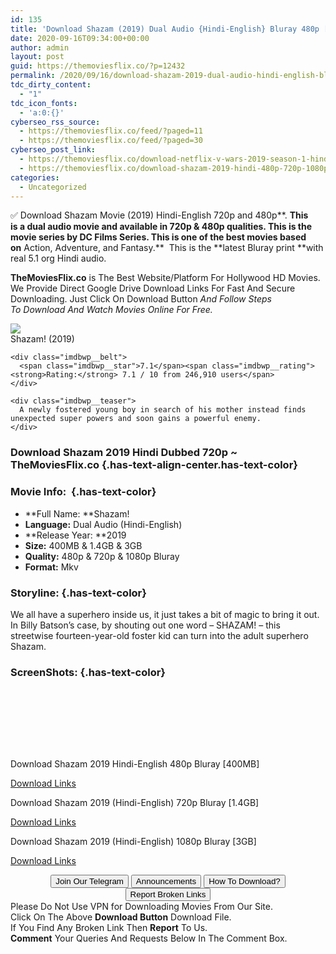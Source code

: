 ```yaml
---
id: 135
title: 'Download Shazam (2019) Dual Audio {Hindi-English} Bluray 480p [400MB] || 720p [1.4GB] || 1080p [3GB]'
date: 2020-09-16T09:34:00+00:00
author: admin
layout: post
guid: https://themoviesflix.co/?p=12432
permalink: /2020/09/16/download-shazam-2019-dual-audio-hindi-english-bluray-480p-400mb-720p-1-4gb-1080p-3gb/
tdc_dirty_content:
  - "1"
tdc_icon_fonts:
  - 'a:0:{}'
cyberseo_rss_source:
  - https://themoviesflix.co/feed/?paged=11
  - https://themoviesflix.co/feed/?paged=30
cyberseo_post_link:
  - https://themoviesflix.co/download-netflix-v-wars-2019-season-1-hindi-english-720p/
  - https://themoviesflix.co/download-shazam-2019-hindi-480p-720p-1080p/
categories:
  - Uncategorized
---
```

✅ Download Shazam&nbsp;Movie&nbsp;(2019) Hindi-English&nbsp;720p&nbsp;and 480p**.&nbsp;**This is&nbsp;a&nbsp;dual audio&nbsp;movie and available in&nbsp;720p&nbsp;&&nbsp;480p&nbsp;qualities. This is the movie series by&nbsp;DC Films Series. This is one of the best movies based on**&nbsp;Action, Adventure, and Fantasy.**&nbsp;&nbsp;This is the&nbsp;**latest Bluray print&nbsp;**with real 5.1 org Hindi audio.

**TheMoviesFlix.co**&nbsp;is The Best Website/Platform For Hollywood HD Movies. We Provide Direct Google Drive Download Links For Fast And Secure Downloading. Just Click On Download Button&nbsp;_And Follow Steps To&nbsp;Download And Watch Movies Online For Free._

<div class="imdbwp imdbwp--movie dark">
  <div class="imdbwp__thumb">
    <a class="imdbwp__link" target="_blank" title="Shazam!" href="https://www.imdb.com/title/tt0448115/" rel="nofollow noopener noreferrer"><img class="imdbwp__img" src="https://m.media-amazon.com/images/M/MV5BOWZhZjE4NGQtODg5Ni00MjQ1LWJmMzAtNzQ2N2M1NzYzMDJkXkEyXkFqcGdeQXVyMjMwNDgzNjc@._V1_SX300.jpg" /></a>
  </div>
  
  <div class="imdbwp__content">
    <div class="imdbwp__header">
      <span class="imdbwp__title">Shazam!</span> (2019)
    </div>
    
    <div class="imdbwp__belt">
      <span class="imdbwp__star">7.1</span><span class="imdbwp__rating"><strong>Rating:</strong> 7.1 / 10 from 246,910 users</span>
    </div>
    
    <div class="imdbwp__teaser">
      A newly fostered young boy in search of his mother instead finds unexpected super powers and soon gains a powerful enemy.
    </div>
  </div>
</div>

### Download Shazam 2019 Hindi Dubbed 720p ~ TheMoviesFlix.co {.has-text-align-center.has-text-color}

### Movie Info:&nbsp; {.has-text-color}

  * **Full Name:&nbsp;**Shazam!
  * **Language:**&nbsp;Dual Audio (Hindi-English)
  * **Release Year:&nbsp;**2019
  * **Size:**&nbsp;400MB & 1.4GB & 3GB
  * **Quality:**&nbsp;480p & 720p & 1080p Bluray
  * **Format:**&nbsp;Mkv

### Storyline: {.has-text-color}

We all have a superhero inside us, it just takes a bit of magic to bring it out. In Billy Batson’s case, by shouting out one word – SHAZAM! – this streetwise fourteen-year-old foster kid can turn into the adult superhero Shazam.

### ScreenShots: {.has-text-color}

<div class="wp-block-image">
  <figure class="aligncenter"><img src="https://i.imgur.com/L8K8rYL.jpg" alt /></figure>
</div>

<div class="wp-block-image">
  <figure class="aligncenter"><img src="https://i.imgur.com/1oEfdDF.jpg" alt /></figure>
</div>

<div class="wp-block-image">
  <figure class="aligncenter"><img src="https://i.imgur.com/PKlqTnw.jpg" alt /></figure>
</div>

<div class="wp-block-image">
  <figure class="aligncenter"><img src="https://i.imgur.com/hiKSGIN.jpg" alt /></figure>
</div>

<div class="wp-block-image">
  <figure class="aligncenter"><img src="https://i.imgur.com/PM0MF8y.jpg" alt /></figure>
</div>

<div class="wp-block-image">
  <figure class="aligncenter"><img src="https://i.imgur.com/KJaSKl8.jpg" alt /></figure>
</div>

<div class="wp-block-image">
  <figure class="aligncenter"><img src="https://i.imgur.com/9Z2TKiP.jpg" alt /></figure>
</div>

<div class="wp-block-image">
  <figure class="aligncenter"><img src="https://i.imgur.com/FLMTNWs.jpg" alt /></figure>
</div>

<p class="has-text-align-center has-text-color has-medium-font-size">
  Download Shazam 2019 Hindi-English 480p Bluray [400MB]
</p>

<span class="mb-center maxbutton-3-center"><span class="maxbutton-3-container mb-container"><a class="maxbutton-3 maxbutton maxbutton-post-button" target="_blank" rel="nofollow noopener noreferrer" href="https://coinquint.com/a11058/"><span class="mb-text">Download Links</span></a></span></span>

<p class="has-text-align-center has-text-color has-medium-font-size">
  Download Shazam 2019 (Hindi-English) 720p Bluray [1.4GB]
</p>

<span class="mb-center maxbutton-3-center"><span class="maxbutton-3-container mb-container"><a class="maxbutton-3 maxbutton maxbutton-post-button" target="_blank" rel="nofollow noopener noreferrer" href="https://coinquint.com/a11060/"><span class="mb-text">Download Links</span></a></span></span>

<p class="has-text-align-center has-text-color has-medium-font-size">
  Download Shazam 2019 (Hindi-English) 1080p Bluray [3GB]
</p>

<span class="mb-center maxbutton-3-center"><span class="maxbutton-3-container mb-container"><a class="maxbutton-3 maxbutton maxbutton-post-button" target="_blank" rel="nofollow noopener noreferrer" href="https://coinquint.com/a11062/"><span class="mb-text">Download Links</span></a></span></span>

<center>
</center>

<center>
  <a href="https://t.me/themoviesflixcom" target="_blank" data-wpel-link="external" rel="nofollow external noopener noreferrer"><button class="button button5">Join Our Telegram</button></a> <a href="https://themoviesflix.co/download-shazam-2019-hindi-480p-720p-1080p/#" target="_blank" data-wpel-link="external" rel="nofollow external noopener noreferrer"><button class="button button5">Announcements</button></a> <a href="https://themoviesflix.com/how-to-download/" target="_blank" data-wpel-link="external" rel="nofollow external noopener noreferrer"><button class="button button5">How To Download?</button></a> <a href="https://themoviesflix.co/download-shazam-2019-hindi-480p-720p-1080p/#" target="_blank" data-wpel-link="external" rel="nofollow external noopener noreferrer"><button class="button button5">Report Broken Links</button></a>
</center>

<div class="alert alert-danger">
  Please Do Not Use VPN for Downloading Movies From Our Site.
</div>

<div class="alert alert-success">
  Click On The Above <strong>Download Button</strong> Download File.
</div>

<div class="alert alert-warning">
  If You Find Any Broken Link Then <strong>Report</strong> To Us.
</div>

<div class="alert alert-info">
  <strong>Comment</strong> Your Queries And Requests Below In The Comment Box.
</div>